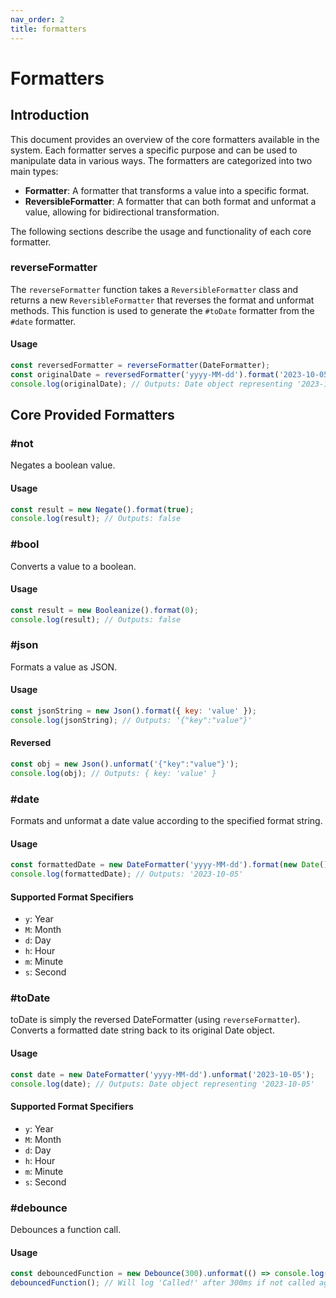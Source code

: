 ```yaml
---
nav_order: 2
title: formatters
---
```


# Formatters

## Introduction

This document provides an overview of the core formatters available in the system. Each formatter serves a specific purpose and can be used to manipulate data in various ways. The formatters are categorized into two main types:

- **Formatter**: A formatter that transforms a value into a specific format.
- **ReversibleFormatter**: A formatter that can both format and unformat a value, allowing for bidirectional transformation.

The following sections describe the usage and functionality of each core formatter.

### reverseFormatter

The `reverseFormatter` function takes a `ReversibleFormatter` class and returns a new `ReversibleFormatter` that reverses the format and unformat methods. This function is used to generate the `#toDate` formatter from the `#date` formatter.

#### Usage

```javascript
const reversedFormatter = reverseFormatter(DateFormatter);
const originalDate = reversedFormatter('yyyy-MM-dd').format('2023-10-05');
console.log(originalDate); // Outputs: Date object representing '2023-10-05'
```

## Core Provided Formatters

### #not

Negates a boolean value.

#### Usage

```javascript
const result = new Negate().format(true);
console.log(result); // Outputs: false
```

### #bool

Converts a value to a boolean.

#### Usage

```javascript
const result = new Booleanize().format(0);
console.log(result); // Outputs: false
```

### #json

Formats a value as JSON.

#### Usage

```javascript
const jsonString = new Json().format({ key: 'value' });
console.log(jsonString); // Outputs: '{"key":"value"}'
```

#### Reversed

```javascript
const obj = new Json().unformat('{"key":"value"}');
console.log(obj); // Outputs: { key: 'value' }
```

### #date

Formats and unformat a date value according to the specified format string.

#### Usage

```javascript
const formattedDate = new DateFormatter('yyyy-MM-dd').format(new Date());
console.log(formattedDate); // Outputs: '2023-10-05'
```

#### Supported Format Specifiers

- `y`: Year
- `M`: Month
- `d`: Day
- `h`: Hour
- `m`: Minute
- `s`: Second

### #toDate

toDate is simply the reversed DateFormatter (using `reverseFormatter`).
Converts a formatted date string back to its original Date object.

#### Usage

```javascript
const date = new DateFormatter('yyyy-MM-dd').unformat('2023-10-05');
console.log(date); // Outputs: Date object representing '2023-10-05'
```

#### Supported Format Specifiers

- `y`: Year
- `M`: Month
- `d`: Day
- `h`: Hour
- `m`: Minute
- `s`: Second

### #debounce

Debounces a function call.

#### Usage

```javascript
const debouncedFunction = new Debounce(300).unformat(() => console.log('Called!'));
debouncedFunction(); // Will log 'Called!' after 300ms if not called again within that time.
```
